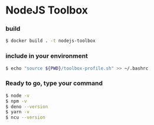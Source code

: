 # NodeJS Toolbox

### build
```sh
$ docker build . -t nodejs-toolbox
```

### include in your environment
```sh
$ echo "source ${PWD}/toolbox-profile.sh" >> ~/.bashrc
```

### Ready to go, type your command
```sh
$ node -v
$ npm -v
$ deno --version
$ yarn -v
$ ncu --version
```
